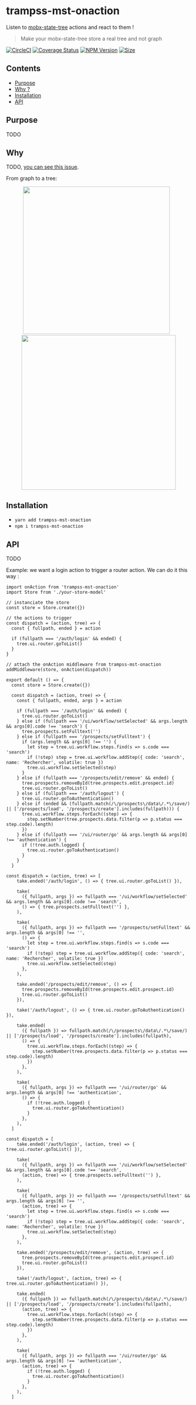 # trampss-mst-onaction

Listen to [mobx-state-tree](https://github.com/mobxjs/mobx-state-tree) actions and react to them !
> Make your mobx-state-tree store a real tree and not graph

[![CircleCI](https://circleci.com/gh/Trampss/trampss-mst-onaction.svg?style=shield)](https://circleci.com/gh/Trampss/trampss-mst-onaction) [![Coverage Status](https://coveralls.io/repos/github/Trampss/trampss-mst-onaction/badge.svg?branch=master)](https://coveralls.io/github/Trampss/trampss-mst-onaction?branch=master) [![NPM Version](https://badge.fury.io/js/trampss-mst-onaction.svg)](https://www.npmjs.com/package/trampss-mst-onaction)
[![Size](http://img.badgesize.io/Trampss/trampss-mst-onaction/master/index.js.svg)]()

## Contents
 - [Purpose](#purpose)
 - [Why ?](#why)
 - [Installation](#installation)
 - [API](#api)

## Purpose
TODO

## Why
TODO, [you can see this issue](https://github.com/mobxjs/mobx-state-tree/issues/486).

From graph to a tree:
<center>
  <img width=400 src="https://user-images.githubusercontent.com/17828231/31930688-e625701e-b8a0-11e7-93d6-2afade1d6f4a.png" />
  &nbsp;&nbsp;
  <img width=420 src="https://user-images.githubusercontent.com/17828231/31930679-dec505a0-b8a0-11e7-814e-a04a68ffb0c1.png" />
</center>

## Installation
 - `yarn add trampss-mst-onaction`
 - `npm i trampss-mst-onaction`

## API
TODO

Example: we want a login action to trigger a router action.
We can do it this way :
```es6
import onAction from 'trampss-mst-onaction'
import Store from './your-store-model'

// instanciate the store
const store = Store.create({})

// the actions to trigger
const dispatch = (action, tree) => {
  const { fullpath, ended } = action

  if (fullpath === '/auth/login' && ended) {
    tree.ui.router.goToList()
  }
}

// attach the onAction middleware from trampss-mst-onaction
addMiddleware(store, onAction(dispatch))
```







```es6
export default () => {
  const store = Store.create({})

  const dispatch = (action, tree) => {
    const { fullpath, ended, args } = action

    if (fullpath === '/auth/login' && ended) {
      tree.ui.router.goToList()
    } else if (fullpath === '/ui/workflow/setSelected' && args.length && args[0].code !== 'search') {
      tree.prospects.setFulltext('')
    } else if (fullpath === '/prospects/setFulltext') {
      if (args.length && args[0] !== '') {
        let step = tree.ui.workflow.steps.find(s => s.code === 'search')
        if (!step) step = tree.ui.workflow.addStep({ code: 'search', name: 'Rechercher', volatile: true })
        tree.ui.workflow.setSelected(step)
      }
    } else if (fullpath === '/prospects/edit/remove' && ended) {
      tree.prospects.removeById(tree.prospects.edit.prospect.id)
      tree.ui.router.goToList()
    } else if (fullpath === '/auth/logout') {
      tree.ui.router.goToAuthentication()
    } else if (ended && (fullpath.match(/\/prospects\/data\/.*\/save/) || ['/prospects/load', '/prospects/create'].includes(fullpath))) {
      tree.ui.workflow.steps.forEach((step) => {
        step.setNumber(tree.prospects.data.filter(p => p.status === step.code).length)
      })
    } else if (fullpath === '/ui/router/go' && args.length && args[0] !== 'authentication') {
      if (!tree.auth.logged) {
        tree.ui.router.goToAuthentication()
      }
    }
  }
  ```


```es6
const dispatch = (action, tree) => [
    take.ended('/auth/login', () => { tree.ui.router.goToList() }),

    take(
      ({ fullpath, args }) => fullpath === '/ui/workflow/setSelected' && args.length && args[0].code !== 'search',
      () => { tree.prospects.setFulltext('') },
    ),

    take(
      ({ fullpath, args }) => fullpath === '/prospects/setFulltext' && args.length && args[0] !== '',
      () => {
        let step = tree.ui.workflow.steps.find(s => s.code === 'search')
        if (!step) step = tree.ui.workflow.addStep({ code: 'search', name: 'Rechercher', volatile: true })
        tree.ui.workflow.setSelected(step)
      },
    ),

    take.ended('/prospects/edit/remove', () => {
      tree.prospects.removeById(tree.prospects.edit.prospect.id)
      tree.ui.router.goToList()
    }),

    take('/auth/logout', () => { tree.ui.router.goToAuthentication() }),

    take.ended(
      ({ fullpath }) => fullpath.match(/\/prospects\/data\/.*\/save/) || ['/prospects/load', '/prospects/create'].includes(fullpath),
      () => {
        tree.ui.workflow.steps.forEach((step) => {
          step.setNumber(tree.prospects.data.filter(p => p.status === step.code).length)
        })
      },
    ),

    take(
      ({ fullpath, args }) => fullpath === '/ui/router/go' && args.length && args[0] !== 'authentication',
      () => {
        if (!tree.auth.logged) {
          tree.ui.router.goToAuthentication()
        }
      },
    ),
  ]
```

```es6
const dispatch = [
    take.ended('/auth/login', (action, tree) => { tree.ui.router.goToList() }),

    take(
      ({ fullpath, args }) => fullpath === '/ui/workflow/setSelected' && args.length && args[0].code !== 'search',
      (action, tree) => { tree.prospects.setFulltext('') },
    ),

    take(
      ({ fullpath, args }) => fullpath === '/prospects/setFulltext' && args.length && args[0] !== '',
      (action, tree) => {
        let step = tree.ui.workflow.steps.find(s => s.code === 'search')
        if (!step) step = tree.ui.workflow.addStep({ code: 'search', name: 'Rechercher', volatile: true })
        tree.ui.workflow.setSelected(step)
      },
    ),

    take.ended('/prospects/edit/remove', (action, tree) => {
      tree.prospects.removeById(tree.prospects.edit.prospect.id)
      tree.ui.router.goToList()
    }),

    take('/auth/logout', (action, tree) => { tree.ui.router.goToAuthentication() }),

    take.ended(
      ({ fullpath }) => fullpath.match(/\/prospects\/data\/.*\/save/) || ['/prospects/load', '/prospects/create'].includes(fullpath),
      (action, tree) => {
        tree.ui.workflow.steps.forEach((step) => {
          step.setNumber(tree.prospects.data.filter(p => p.status === step.code).length)
        })
      },
    ),

    take(
      ({ fullpath, args }) => fullpath === '/ui/router/go' && args.length && args[0] !== 'authentication',
      (action, tree) => {
        if (!tree.auth.logged) {
          tree.ui.router.goToAuthentication()
        }
      },
    ),
  ]
  ```
